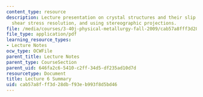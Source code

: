 ```yaml
---
content_type: resource
description: Lecture presentation on crystal structures and their slip systems, dislocation
  shear stress resolution, and using stereographic projections.
file: /media/courses/3-40j-physical-metallurgy-fall-2009/cab57a8fff3d28dbf93eb993f8d5bd46_MIT3_40JF09_lec06.pdf
file_type: application/pdf
learning_resource_types:
- Lecture Notes
ocw_type: OCWFile
parent_title: Lecture Notes
parent_type: CourseSection
parent_uid: 646fa2c6-5410-c2ff-34d5-df235ad10d7d
resourcetype: Document
title: Lecture 6 Summary
uid: cab57a8f-ff3d-28db-f93e-b993f8d5bd46
---
```

